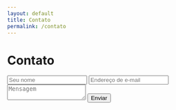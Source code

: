```yaml
---
layout: default
title: Contato
permalink: /contato
---
```


# Contato

<form method="POST" action="http://formspree.io/douglasgusson@gmail.com">
  <input type="text" name="name" placeholder="Seu nome">
  <input type="email" name="email" placeholder="Endereço de e-mail">
  <textarea name="message" placeholder="Mensagem"></textarea>
  <button type="submit">Enviar</button>
</form>
